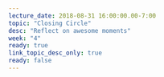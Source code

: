 ```yaml
---
lecture_date: 2018-08-31 16:00:00.00-7:00
topic: "Closing Circle"
desc: "Reflect on awesome moments"
week: "4"
ready: true
link_topic_desc_only: true
ready: false
---
```



